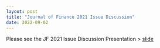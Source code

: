 ```yaml
---
layout: post
title: "Journal of Finance 2021 Issue Discussion"
date: 2022-09-02
---
```


Please see the JF 2021 Issue Discussion Presentation > [slide](http://hongyileoxu.github.io/research/Slides/JF2021Pre_Hongyi_Xu.pdf)
